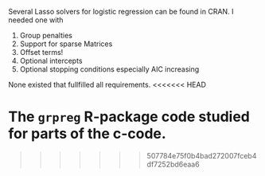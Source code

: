 Several Lasso solvers for logistic regression can be found in CRAN. I needed one with

1. Group penalties
2. Support for sparse Matrices
3. Offset terms!
4. Optional intercepts
5. Optional stopping conditions especially AIC increasing

None existed that fullfilled all requirements.
<<<<<<< HEAD

The `grpreg` R-package code studied for parts of the c-code.
=======
>>>>>>> 507784e75f0b4bad272007fceb4df7252bd6eaa6
